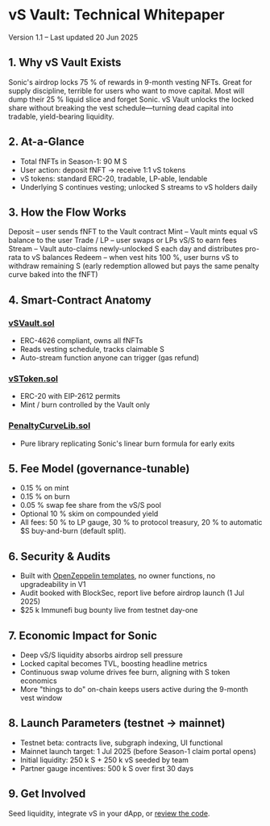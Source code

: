 # vS Vault: Technical Whitepaper
Version 1.1 – Last updated 20 Jun 2025

## 1. Why vS Vault Exists
Sonic's airdrop locks 75 % of rewards in 9-month vesting NFTs. Great for supply discipline, terrible for users who want to move capital. Most will dump their 25 % liquid slice and forget Sonic. vS Vault unlocks the locked share without breaking the vest schedule—turning dead capital into tradable, yield-bearing liquidity.

## 2. At-a-Glance
- Total fNFTs in Season-1: 90 M S
- User action: deposit fNFT → receive 1:1 vS tokens
- vS tokens: standard ERC-20, tradable, LP-able, lendable
- Underlying S continues vesting; unlocked S streams to vS holders daily

## 3. How the Flow Works
Deposit – user sends fNFT to the Vault contract
Mint – Vault mints equal vS balance to the user
Trade / LP – user swaps or LPs vS/S to earn fees
Stream – Vault auto-claims newly-unlocked S each day and distributes pro-rata to vS balances
Redeem – when vest hits 100 %, user burns vS to withdraw remaining S (early redemption allowed but pays the same penalty curve baked into the fNFT)

## 4. Smart-Contract Anatomy
### [vSVault.sol](https://github.com/b1rdmania/vs-token-mvp/blob/main/src/vSVault.sol)
- ERC-4626 compliant, owns all fNFTs
- Reads vesting schedule, tracks claimable S
- Auto-stream function anyone can trigger (gas refund)

### [vSToken.sol](https://github.com/b1rdmania/vs-token-mvp/blob/main/src/vSToken.sol)
- ERC-20 with EIP-2612 permits
- Mint / burn controlled by the Vault only

### [PenaltyCurveLib.sol](https://github.com/b1rdmania/vs-token-mvp/blob/main/src/PenaltyCurveLib.sol)
- Pure library replicating Sonic's linear burn formula for early exits

## 5. Fee Model (governance-tunable)
- 0.15 % on mint
- 0.15 % on burn
- 0.05 % swap fee share from the vS/S pool
- Optional 10 % skim on compounded yield
- All fees: 50 % to LP gauge, 30 % to protocol treasury, 20 % to automatic $S buy-and-burn (default split).

## 6. Security & Audits
- Built with [OpenZeppelin templates](https://github.com/b1rdmania/vs-token-mvp/tree/main/lib/openzeppelin-contracts/contracts), no owner functions, no upgradeability in V1
- Audit booked with BlockSec, report live before airdrop launch (1 Jul 2025)
- $25 k Immunefi bug bounty live from testnet day-one

## 7. Economic Impact for Sonic
- Deep vS/S liquidity absorbs airdrop sell pressure
- Locked capital becomes TVL, boosting headline metrics
- Continuous swap volume drives fee burn, aligning with S token economics
- More "things to do" on-chain keeps users active during the 9-month vest window

## 8. Launch Parameters (testnet → mainnet)
- Testnet beta: contracts live, subgraph indexing, UI functional
- Mainnet launch target: 1 Jul 2025 (before Season-1 claim portal opens)
- Initial liquidity: 250 k S + 250 k vS seeded by team
- Partner gauge incentives: 500 k S over first 30 days

## 9. Get Involved
Seed liquidity, integrate vS in your dApp, or [review the code](https://github.com/b1rdmania/vs-token-mvp). 